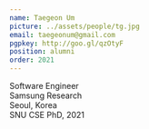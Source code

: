 ```yaml
---
name: Taegeon Um
picture: ../assets/people/tg.jpg
email: taegeonum@gmail.com
pgpkey: http://goo.gl/qzOtyF
position: alumni
order: 2021
---
```

Software Engineer<br>
Samsung Research<br>
Seoul, Korea<br>
SNU CSE PhD, 2021